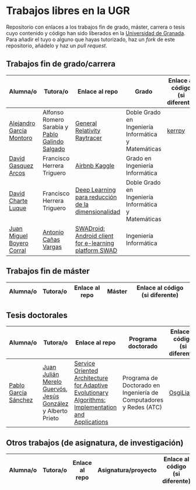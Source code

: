 # Trabajos libres en la UGR

Repositorio con enlaces a los trabajos fin de grado, máster, carrera o tesis cuyo contenido y código han sido liberados en la [Universidad de Granada](http://www.ugr.es). Para añadir el tuyo o alguno que hayas tutorizado, haz un *fork* de este repositorio, añádelo y haz un *pull request*.

## Trabajos fin de grado/carrera

| Alumna/o | Tutora/o | Enlace al repo | Grado | Enlace al código (si diferente) |
| -------- | -------- | -------------- | ------| --------------------------------|
| [Alejandro García Montoro](https://github.com/agarciamontoro) | Alfonso Romero Sarabia y [Pablo Galindo Salgado](https://github.com/pablogsal) | [General Relativity Raytracer](https://github.com/agarciamontoro/TFG) | Doble Grado en Ingeniería Informática y Matemáticas | [kerrpy](https://github.com/kerrpy) |
| [David Gasquez Arcos](https://github.com/davidgasquez) | Francisco Herrera Triguero | [Airbnb Kaggle](https://github.com/davidgasquez/kaggle-airbnb) | Grado en Ingeniería Informática ||
| [David Charte Luque](https://github.com/fdavidcl) | Francisco Herrera Triguero | [Deep Learning para reducción de la dimensionalidad](https://github.com/fdavidcl/tfg) | Doble Grado en Ingeniería Informática y Matemáticas ||
| [Juan Miguel Boyero Corral](https://github.com/Amab) | [Antonio Cañas Vargas](https://github.com/acanas) | [SWADroid: Android client for e-learning platform SWAD](https://github.com/Amab/SWADroid) | Ingeniería Informática ||

## Trabajos fin de máster

| Alumna/o | Tutora/o | Enlace al repo | Máster | Enlace al código (si diferente) |
| -------- | -------- | -------------- | -------| --------------------------------|

## Tesis doctorales

| Alumna/o | Tutora/o | Enlace al repo | Programa doctorado | Enlace al código (si diferente) |
| -------- | -------- | -------------- | -------------------| --------------------------------|
|[Pablo García Sánchez](http://github.com/fergunet)|[Juan Julián Merelo Guervós](http://github.com/JJ), [Jesús González](https://github.com/jesusatc/) y Alberto Prieto|[Service Oriented Architecture for Adaptive Evolutionary Algorithms: Implementation and Applications](https://github.com/fergunet/tesis)|Programa de Doctorado en Ingeniería de Computadores y Redes (ATC)|[OsgiLiath](http://github.com/fergunet/osgiliath)|

## Otros trabajos (de asignatura, de investigación) 

| Alumna/o | Tutora/o | Enlace al repo | Asignatura/proyecto | Enlace al código (si diferente) |
| -------- | -------- | -------------- | --------------------| --------------------------------|
